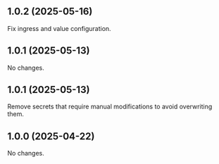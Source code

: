 ## 1.0.2 (2025-05-16)

Fix ingress and value configuration.

## 1.0.1 (2025-05-13)

No changes.


## 1.0.1 (2025-05-13)

Remove secrets that require manual modifications to avoid overwriting them. 

## 1.0.0 (2025-04-22)

No changes.

